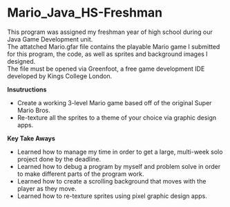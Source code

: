 # Mario_Java_HS-Freshman

This program was assigned my freshman year of high school during our Java Game Development unit. <br/>
The attatched Mario.gfar file contains the playable Mario game I submitted for this program, the code, as well as sprites and background images I designed. <br/>
The file must be opened via Greenfoot, a free game development IDE developed by Kings College London.

**Insutructions**
- Create a working 3-level Mario game based off of the original Super Mario Bros.
- Re-texture all the sprites to a theme of your choice via graphic design apps.

**Key Take Aways**
- Learned how to manage my time in order to get a large, multi-week solo project done by the deadline.
- Learned how to debug a program by myself and problem solve in order to make different parts of the program work.
- Learned how to create a scrolling background that moves with the player as they move.
- Learned how to re-texture sprites using pixel graphic design apps.
